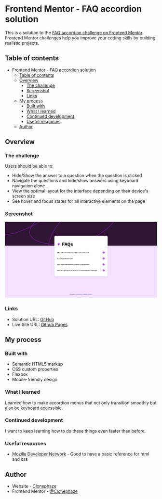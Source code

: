 # Frontend Mentor - FAQ accordion solution

This is a solution to the [FAQ accordion challenge on Frontend Mentor](https://www.frontendmentor.io/challenges/faq-accordion-wyfFdeBwBz). Frontend Mentor challenges help you improve your coding skills by building realistic projects. 

## Table of contents

- [Frontend Mentor - FAQ accordion solution](#frontend-mentor---faq-accordion-solution)
  - [Table of contents](#table-of-contents)
  - [Overview](#overview)
    - [The challenge](#the-challenge)
    - [Screenshot](#screenshot)
    - [Links](#links)
  - [My process](#my-process)
    - [Built with](#built-with)
    - [What I learned](#what-i-learned)
    - [Continued development](#continued-development)
    - [Useful resources](#useful-resources)
  - [Author](#author)

## Overview

### The challenge

Users should be able to:

- Hide/Show the answer to a question when the question is clicked
- Navigate the questions and hide/show answers using keyboard navigation alone
- View the optimal layout for the interface depending on their device's screen size
- See hover and focus states for all interactive elements on the page

### Screenshot

![](ProjectScreenshot.png)
### Links

- Solution URL: [GitHub](https://github.com/Clonephaze/faq-accordion-main)
- Live Site URL: [Github Pages](https://clonephaze.github.io/faq-accordion-main/)

## My process

### Built with

- Semantic HTML5 markup
- CSS custom properties
- Flexbox
- Mobile-friendly design

### What I learned

Learned how to make accordion menus that not only transition smoothly but also be keyboard accessible.

### Continued development

I want to keep learning how to do these things even faster than before.

### Useful resources

- [Mozilla Developer Network](https://developer.mozilla.org) - Good to have a basic reference for html and css

## Author

- Website - [Clonephaze](https://github.com/Clonephaze)
- Frontend Mentor - [@Clonephaze](https://www.frontendmentor.io/profile/clonephaze)
